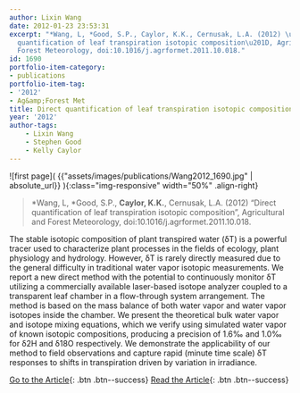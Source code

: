 ```yaml
---
author: Lixin Wang
date: 2012-01-23 23:53:31
excerpt: "*Wang, L, *Good, S.P., Caylor, K.K., Cernusak, L.A. (2012) \u201CDirect
  quantification of leaf transpiration isotopic composition\u201D, Agricultural and
  Forest Meteorology, doi:10.1016/j.agrformet.2011.10.018."
id: 1690
portfolio-item-category:
- publications
portfolio-item-tag:
- '2012'
- Ag&amp;Forest Met
title: Direct quantification of leaf transpiration isotopic composition
year: '2012'
author-tags:
    - Lixin Wang
    - Stephen Good
    - Kelly Caylor
---
```


![first page]( {{"assets/images/publications/Wang2012_1690.jpg" | absolute_url}} ){:class="img-responsive" width="50%" .align-right}

> \*Wang, L, \*Good, S.P., **Caylor, K.K.**, Cernusak, L.A. (2012) “Direct quantification of leaf transpiration isotopic composition”, Agricultural and Forest Meteorology, doi:10.1016/j.agrformet.2011.10.018.


The stable isotopic composition of plant transpired water (δT) is a powerful tracer used to characterize plant processes in the fields of ecology, plant physiology and hydrology. However, δT is rarely directly measured due to the general difficulty in traditional water vapor isotopic measurements. We report a new direct method with the potential to continuously monitor δT utilizing a commercially available laser-based isotope analyzer coupled to a transparent leaf chamber in a flow-through system arrangement. The method is based on the mass balance of both water vapor and water vapor isotopes inside the chamber. We present the theoretical bulk water vapor and isotope mixing equations, which we verify using simulated water vapor of known isotopic compositions, producing a precision of 1.6‰ and 1.0‰ for δ2H and δ18O respectively. We demonstrate the applicability of our method to field observations and capture rapid (minute time scale) δT responses to shifts in transpiration driven by variation in irradiance.


[Go to the Article](http://dx.doi.org/10.1016/j.agrformet.2011.10.018){: .btn .btn--success} [Read the Article](https://www.dropbox.com/s/a6vahzyjjag5ty1/Agricultural%20and%20Forest%20%E2%80%A6%202012%20Wang.pdf){: .btn .btn--success}